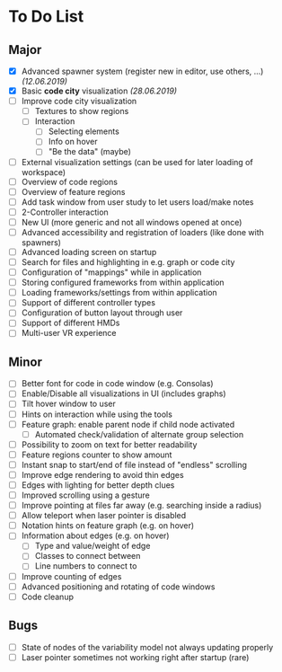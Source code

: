 # To Do List

## Major
- [X] Advanced spawner system (register new in editor, use others, ...) *(12.06.2019)*
- [X] Basic **code city** visualization *(28.06.2019)*
- [ ] Improve code city visualization
  - [ ] Textures to show regions
  - [ ] Interaction
    - [ ] Selecting elements
    - [ ] Info on hover
    - [ ] "Be the data" (maybe)
- [ ] External visualization settings (can be used for later loading of workspace)
- [ ] Overview of code regions
- [ ] Overview of feature regions
- [ ] Add task window from user study to let users load/make notes
- [ ] 2-Controller interaction
- [ ] New UI (more generic and not all windows opened at once)
- [ ] Advanced accessibility and registration of loaders (like done with spawners)
- [ ] Advanced loading screen on startup
- [ ] Search for files and highlighting in e.g. graph or code city
- [ ] Configuration of "mappings" while in application
- [ ] Storing configured frameworks from within application
- [ ] Loading frameworks/settings from within application
- [ ] Support of different controller types
- [ ] Configuration of button layout through user
- [ ] Support of different HMDs
- [ ] Multi-user VR experience

## Minor
- [ ] Better font for code in code window (e.g. Consolas)
- [ ] Enable/Disable all visualizations in UI (includes graphs)
- [ ] Tilt hover window to user
- [ ] Hints on interaction while using the tools
- [ ] Feature graph: enable parent node if child node activated
  - [ ] Automated check/validation of alternate group selection
- [ ] Possibility to zoom on text for better readability
- [ ] Feature regions counter to show amount
- [ ] Instant snap to start/end of file instead of "endless" scrolling
- [ ] Improve edge rendering to avoid thin edges
- [ ] Edges with lighting for better depth clues
- [ ] Improved scrolling using a gesture
- [ ] Improve pointing at files far away (e.g. searching inside a radius)
- [ ] Allow teleport when laser pointer is disabled
- [ ] Notation hints on feature graph (e.g. on hover)
- [ ] Information about edges (e.g. on hover)
  - [ ] Type and value/weight of edge
  - [ ] Classes to connect between
  - [ ] Line numbers to connect to
- [ ] Improve counting of edges
- [ ] Advanced positioning and rotating of code windows
- [ ] Code cleanup

## Bugs
- [ ] State of nodes of the variability model not always updating properly
- [ ] Laser pointer sometimes not working right after startup (rare)
